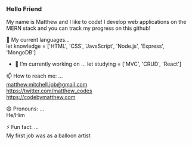 ### Hello Friend

My name is Matthew and I like to code!  I develop web applications on the MERN stack and you can track my progress on this github! 

🌱 My current languages...  
let knowledge = ['HTML', 'CSS', 'JavsScript', 'Node.js', 'Express', 'MongoDB']  

- 🔭 I’m currently working on ...
let studying = ['MVC', 'CRUD', 'React']  

📫 How to reach me: ...  
<matthew.mitchell.job@gmail.com>  
<https://twitter.com/matthew_codes>  
<https://codebymatthew.com>  

😄 Pronouns: ...  
He/Him  

⚡ Fun fact: ...  
My first job was as a balloon artist
<!--
**codebymatthew/codebymatthew** is a ✨ _special_ ✨ repository because its `README.md` (this file) appears on your GitHub profile.

Here are some ideas to get you started:

- 🔭 I’m currently working on ...
- 🌱 I’m currently learning ...
- 👯 I’m looking to collaborate on ...
- 🤔 I’m looking for help with ...
- 💬 Ask me about ...
- 📫 How to reach me: ...
- 😄 Pronouns: ...
- ⚡ Fun fact: ...
-->
